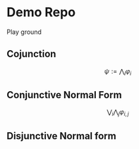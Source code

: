 # Demo Repo
Play ground 
## Cojunction 
$$\psi:= \bigwedge_i\varphi_i$$
## Conjunctive Normal Form
$$\bigvee_i \bigwedge_j \varphi_{i,j} $$    

## Disjunctive Normal form
